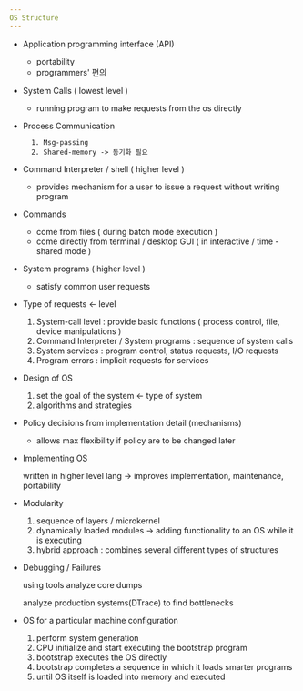 ```yaml
---
OS Structure
---
```


- Application programming interface (API)
    - portability
    - programmers' 편의

- System Calls ( lowest level )
    - running program to make requests from the os directly
    
- Process Communication   

        1. Msg-passing
        2. Shared-memory -> 동기화 필요

- Command Interpreter / shell ( higher level )
    - provides mechanism for a user to issue a request without writing program

- Commands
    - come from files ( during batch mode execution )
    - come directly from terminal / desktop GUI ( in interactive / time - shared mode )

- System programs ( higher level )
    - satisfy common user requests

- Type of requests ← level
    1. System-call level : provide basic functions ( process control,  file, device manipulations )
    2. Command Interpreter / System programs : sequence of system calls
    3. System services : program control, status requests, I/O requests
    4. Program errors : implicit requests for services

- Design of OS
    1. set the goal of the system ← type of system
    2. algorithms and strategies

- Policy decisions from implementation detail (mechanisms)
    - allows max flexibility if policy are to be changed later

- Implementing OS

    written in higher level lang → improves implementation, maintenance, portability

- Modularity
    1. sequence of layers / microkernel
    2. dynamically loaded modules → adding functionality to an OS while it is executing
    3. hybrid approach : combines several different types of structures

- Debugging / Failures

    using tools analyze core dumps

    analyze production systems(DTrace) to find bottlenecks 

- OS for a particular machine configuration
    1. perform system generation
    2. CPU initialize and start executing the bootstrap program 
    3. bootstrap executes the OS directly 
    4. bootstrap completes a sequence in which it loads smarter programs 
    5. until OS itself is loaded into memory and executed

